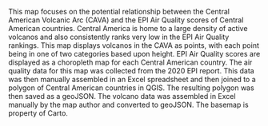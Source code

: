 This map focuses on the potential relationship between the Central American Volcanic Arc (CAVA) and the EPI Air Quality scores of Central American countries. Central America is home to a large density of active volcanos and also consistently ranks very low in the EPI Air Quality rankings. This map displays volcanos in the CAVA as points, with each point being in one of two categories based upon height. EPI Air Quality scores are displayed as a choropleth map for each Central American country. The air quality data for this map was collected from the 2020 EPI report. This data was then manually assembled in an Excel spreadsheet and then joined to a polygon of Central American countries in QGIS. The resulting polygon was then saved as a geoJSON. The volcano data was assembled in Excel manually by the map author and converted to geoJSON. The basemap is property of Carto. 
